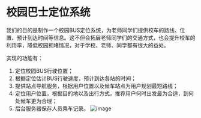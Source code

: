 # 校园巴士定位系统
我们的目的是制作一个校园BUS定位系统，为老师同学们提供校车的路线、位置、预计到达时间等信息。这不但会拓展老师同学们的交通方式，也会提升校车的利用率，降低校园拥堵情况，对于学校、老师、同学都有很大的益处。

实现的功能有：
1. 定位校园BUS行驶位置；
2. 根据定位估计BUS行驶速度，预计到达各站的时间；
3. 提供站点导航服务，根据用户位置以及候车站点为用户规划最短路线；
4. 定位用户位置，根据目的地以及出行方式，推荐用户何时出发最为合适，到何处候车更为合理；
5. 后台服务器保存人员乘车记录。
![image](https://user-images.githubusercontent.com/49344843/122563097-612d2900-d076-11eb-8a2b-8a18081ac7b2.png)
